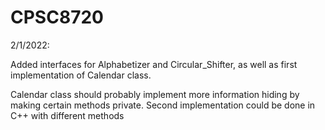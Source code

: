 # CPSC8720


2/1/2022:

Added interfaces for Alphabetizer and Circular_Shifter, as well as first implementation of Calendar class.

Calendar class should probably implement more information hiding by making certain methods private. Second implementation could be done in C++ with different methods
